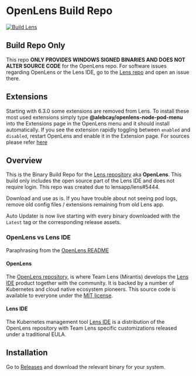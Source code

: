 # OpenLens Build Repo

[![Build Lens](https://github.com/societe-generale/openlens-build/actions/workflows/main.yml/badge.svg)](https://github.com/societe-generale/openlens-build/actions/workflows/main.yml)

##  Build Repo Only
This repo **ONLY PROVIDES WINDOWS SIGNED BINARIES AND DOES NOT ALTER SOURCE CODE** for the OpenLens repo. For software issues regarding OpenLens or the Lens IDE, go to the [Lens repo](https://github.com/lensapp/lens/issues) and open an issue there.


## Extensions

Starting with 6.3.0 some extensions are removed from Lens. To install these most used extensions simply type **@alebcay/openlens-node-pod-menu** into the Extensions page in the OpenLens menu and it should install automatically. If you see the extension rapidly toggling between `enabled` and `disabled`, restart OpenLens and enable it in the Extension page.
For sources please refer [here](https://www.npmjs.com/package/@alebcay/openlens-node-pod-menu)


## Overview

This is the Binary Build Repo for the [Lens repository](https://github.com/lensapp/lens.git) aka **OpenLens**. This build only includes the open source part of the Lens IDE and does not require login. This repo was created due to lensapp/lens#5444.

Download and use as is. If you have trouble about not seeing pod logs, remove old config files / extensions remaining from old Lens app.

Auto Updater is now live starting with every binary downloaded with the `Latest` tag or the corresponding release assets.

### OpenLens vs Lens IDE
Paraphrasing from the [OpenLens README](https://github.com/lensapp/lens#readme)

#### OpenLens
The [OpenLens repository](https://github.com/lensapp/lens.git), is where Team Lens (Mirantis) develops the [Lens IDE](https://k8slens.dev/) product together with the community. It is backed by a number of Kubernetes and cloud native ecosystem pioneers. This source code is available to everyone under the [MIT license](https://github.com/lensapp/lens/blob/master/LICENSE).

#### Lens IDE
The Kubernetes management tool [Lens IDE](https://k8slens.dev/) is a distribution of the OpenLens repository with Team Lens specific customizations released under a traditional EULA.


## Installation

Go to [Releases](https://github.com/societe-generale/openlens-build/releases) and download the relevant binary for your system.

